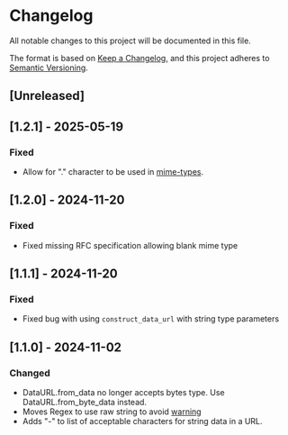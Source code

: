 # Changelog

All notable changes to this project will be documented in this file.

The format is based on [Keep a Changelog](https://keepachangelog.com/en/1.1.0/),
and this project adheres to [Semantic Versioning](https://semver.org/spec/v2.0.0.html).

## [Unreleased]

## [1.2.1] - 2025-05-19

### Fixed

- Allow for "." character to be used in [mime-types](https://github.com/telday/data_url/issues/8).

## [1.2.0] - 2024-11-20

### Fixed

- Fixed missing RFC specification allowing blank mime type

## [1.1.1] - 2024-11-20

### Fixed

- Fixed bug with using `construct_data_url` with string type parameters

## [1.1.0] - 2024-11-02

### Changed

- DataURL.from_data no longer accepts bytes type. Use DataURL.from_byte_data instead.
- Moves Regex to use raw string to avoid [warning](https://github.com/telday/data_url/issues/3)
- Adds "-" to list of acceptable characters for string data in a URL.
